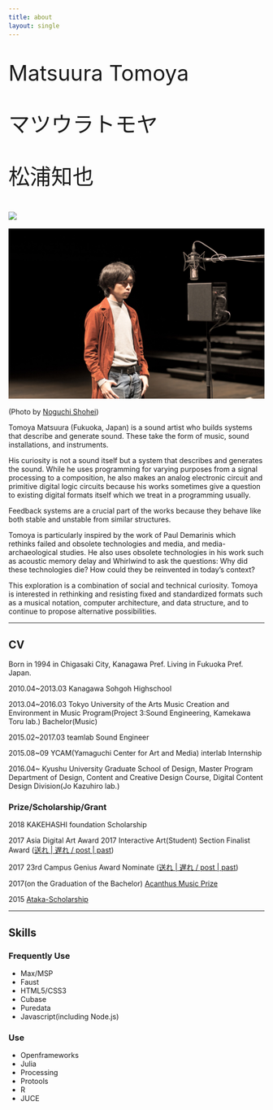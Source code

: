```yaml
---
title: about
layout: single
---
```

<p style="font-size:300%; margin:1em 0;">
Matsuura Tomoya
</p>
<p style="font-size:300%; margin:1em 0;">
マツウラトモヤ
</p>
<p style="font-size:300%; margin:1em 0;">
松浦知也
</p>


![](profile2.jpg)

![](profile.jpg)

(Photo by [Noguchi Shohei](http://ngcsh.tumblr.com))

Tomoya Matsuura (Fukuoka, Japan) is a sound artist who builds systems that describe and generate sound. These take the form of music, sound installations, and instruments.

His curiosity is not a sound itself but a system that describes and generates the sound. While he uses programming for varying purposes from a signal processing to a composition, he also makes an analog electronic circuit and primitive digital logic circuits because his works sometimes give a question to existing digital formats itself which we treat in a programming usually.

Feedback systems are a crucial part of the works because they behave like both stable and unstable from similar structures.

Tomoya is particularly inspired by the work of Paul Demarinis which rethinks failed and obsolete technologies and media, and media-archaeological studies. He also uses obsolete technologies in his work such as acoustic memory delay and Whirlwind to ask the questions: Why did these technologies die? How could they be reinvented in today’s context?

This exploration is a combination of social and technical curiosity. Tomoya is interested in rethinking and resisting fixed and standardized formats such as a musical notation, computer architecture, and data structure, and to continue to propose alternative possibilities.

---

## CV

Born in 1994 in Chigasaki City, Kanagawa Pref. Living in Fukuoka Pref. Japan.

2010.04~2013.03 Kanagawa Sohgoh Highschool

2013.04~2016.03 Tokyo University of the Arts Music Creation and Environment in Music Program(Project 3:Sound Engineering, Kamekawa Toru lab.) Bachelor(Music)

2015.02~2017.03 teamlab Sound Engineer

2015.08~09 YCAM(Yamaguchi Center for Art and Media) interlab Internship

2016.04~ Kyushu University Graduate School of Design, Master Program Department of Design, Content and Creative Design Course, Digital Content Design Division(Jo Kazuhiro lab.)

### Prize/Scholarship/Grant

2018 KAKEHASHI foundation Scholarship

2017 Asia Digital Art Award 2017 Interactive Art(Student) Section Finalist Award ([送れ | 遅れ / post | past](/works/post-past_sotsuten))

2017 23rd Campus Genius Award Nominate ([送れ | 遅れ / post | past](/works/post-past_sotsuten))

2017(on the Graduation of the Bachelor) [Acanthus Music Prize](http://www.geidai.ac.jp/information/prize/acanthus)

2015 [Ataka-Scholarship](http://www.geidai.ac.jp/life/scholarship/geidai_scholarship)

---

## Skills

### Frequently Use

- Max/MSP
- Faust
- HTML5/CSS3
- Cubase
- Puredata
- Javascript(including Node.js)

### Use

- Openframeworks
- Julia
- Processing
- Protools
- R
- JUCE
